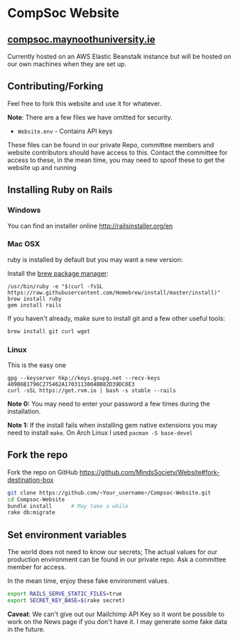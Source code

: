 # CompSoc Website

## [compsoc.maynoothuniversity.ie](http://rails-compsoc-env.es7mszu33e.eu-west-1.elasticbeanstalk.com/)
Currently hosted on an AWS Elastic Beanstalk instance but will be hosted on our
own machines when they are set up.

## Contributing/Forking
Feel free to fork this website and use it for whatever. 

**Note**: There are a few files we have omitted for security.
- `Website.env` - Contains API keys

These files can be found in our private Repo, committee members and website
contributors should have access to this. Contact the committee for access to
these, in the mean time, you may need to spoof these to get the website up and
running

## Installing Ruby on Rails

### Windows
You can find an installer online <http://railsinstaller.org/en>

### Mac OSX
ruby is installed by default but you may want a new version:

Install the [brew package manager](http://brew.sh):

```
/usr/bin/ruby -e "$(curl -fsSL https://raw.githubusercontent.com/Homebrew/install/master/install)"
brew install ruby
gem install rails
```

If you haven't already, make sure to install git and a few other useful tools:

```sh
brew install git curl wget
```

### Linux
This is the easy one

```
gpg --keyserver hkp://keys.gnupg.net --recv-keys 409B6B1796C275462A1703113804BB82D39DC0E3
curl -sSL https://get.rvm.io | bash -s stable --rails
```

**Note 0:** You may need to enter your password a few times during the installation.

**Note 1:** If the install fails when installing gem native extensions you may
need to install `make`. On Arch Linux I used `pacman -S base-devel`

## Fork the repo
Fork the repo on GitHub <https://github.com/MindsSociety/Website#fork-destination-box>

```sh
git clone https://github.com/<Your_username>/Compsoc-Website.git
cd Compsoc-Website
bundle install      # May take a while
rake db:migrate
```

## Set environment variables
The world does not need to know our secrets; The actual values for our
production environment can be found in our private repo. Ask a committee member
for access.

In the mean time, enjoy these fake environment values.

```sh
export RAILS_SERVE_STATIC_FILES=true
export SECRET_KEY_BASE=$(rake secret)
```

**Caveat**: We can't give out our Mailchimp API Key so it wont be possible to
work on the News page if you don't have it. I may generate some fake data in
the future.
